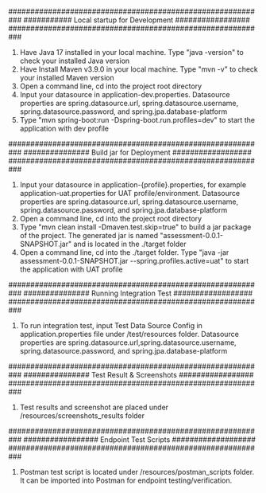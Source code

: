 ###########################################################
########### Local startup for Development #################
###########################################################
1. Have Java 17 installed in your local machine. Type "java -version" to check your installed Java version
2. Have Install Maven v3.9.0 in your local machine. Type "mvn -v" to check your installed Maven version
3. Open a command line, cd into the project root directory
4. Input your datasource in application-dev.properties. Datasource properties are spring.datasource.url,
spring.datasource.username, spring.datasource.password, and spring.jpa.database-platform
5. Type "mvn spring-boot:run -Dspring-boot.run.profiles=dev" to start the application with
dev profile

###########################################################
############### Build jar for Deployment ##################
###########################################################
1. Input your datasource in application-{profile}.properties, for example application-uat.properties for UAT profile/environment.
Datasource properties are spring.datasource.url, spring.datasource.username, spring.datasource.password, and spring.jpa.database-platform
2. Open a command line, cd into the project root directory
3. Type "mvn clean install -Dmaven.test.skip=true" to build a jar package of the project. 
The generated jar is named "assessment-0.0.1-SNAPSHOT.jar" and is located in the ./target folder
4. Open a command line, cd into the ./target folder. Type "java -jar assessment-0.0.1-SNAPSHOT.jar --spring.profiles.active=uat"
to start the application with UAT profile

###########################################################
############### Running Integration Test ##################
###########################################################
1. To run integration test, input Test Data Source Config in application.properties file under
/test/resources folder. Datasource properties are spring.datasource.url,spring.datasource.username,
spring.datasource.password, and spring.jpa.database-platform

###########################################################
############### Test Result & Screenshots #################
###########################################################
1. Test results and screenshot are placed under /resources/screenshots_results folder

###########################################################
################# Endpoint Test Scripts ###################
###########################################################
1. Postman test script is located under /resources/postman_scripts folder.
It can be imported into Postman for endpoint testing/verification.
